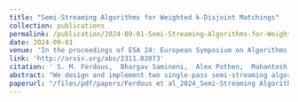```yaml
---
title: "Semi-Streaming Algorithms for Weighted k-Disjoint Matchings"
collection: publications
permalink: /publication/2024-09-01-Semi-Streaming-Algorithms-for-Weighted-k-Disjoint-Matchings
date: 2024-09-01
venue: 'In the proceedings of ESA 24: European Symposium on Algorithms'
link: 'http://arxiv.org/abs/2311.02073'
citation: ' S. M. Ferdous,  Bhargav Samineni,  Alex Pothen,  Mahantesh Halappanavar,  Bala Krishnamoorthy, &quot;Semi-Streaming Algorithms for Weighted k-Disjoint Matchings.&quot; In the proceedings of ESA 24: European Symposium on Algorithms, 2024.'
abstract: "We design and implement two single-pass semi-streaming algorithms for the maximum weight k-disjoint matching (k-DM) problem. Given an integer k, the k-DM problem is to find k pairwise edge-disjoint matchings such that the sum of the weights of the matchings is maximized. For k ≥ 2, this problem is NP-hard. Our first algorithm is based on the primal-dual framework of a linear programming relaxation of the problem and is 1 -approximate. We also develop an approximation preserving reduction from k-DM 3+ε to the maximum weight b-matching problem. Leveraging this reduction and an existing semi-streaming b-matching algorithm, we design a ( 1 )(1 − 1 )-approximate semi-streaming algorithm for k-DM. For 2+ε k+1 any constant ε > 0, both of these algorithms require O(nk log21+ε n) bits of space. To the best of our knowledge, this is the first study of semi-streaming algorithms for the k-DM problem. We compare our two algorithms to state-of-the-art offline algorithms on 95 real-world and synthetic test problems, including thirteen graphs generated from data center network traces. On these instances, our streaming algorithms used significantly less memory (ranging from 6× to 512× less) and were faster in runtime than the offline algorithms. Our solutions were often within 5\% of the best weights from the offline algorithms. We highlight that the existing offline algorithms run out of 1 TB of memory for most of the large instances (> 1 billion edges), whereas our streaming algorithms can solve these problems using only 100 GB memory for k = 8."
paperurl: "/files/pdf/papers/Ferdous et al_2024_Semi-Streaming Algorithms for Weighted k-Disjoint Matchings.pdf"
---
```

